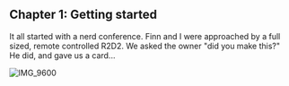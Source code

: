 ## Chapter 1: Getting started 

It all started with a nerd conference. Finn and I were approached by a full sized, remote controlled R2D2. We asked the owner "did you make this?" He did, and gave us a card...

![IMG_9600](https://user-images.githubusercontent.com/8389039/171160168-732fd090-671a-42c3-8b56-6abb2677d270.jpg)
